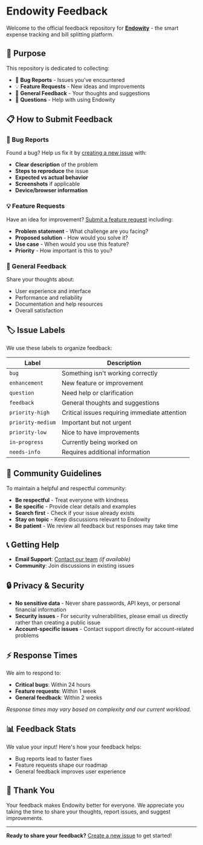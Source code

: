 # Endowity Feedback

Welcome to the official feedback repository for **[Endowity](https://endowity.com)** - the smart expense tracking and bill splitting platform.

## 🎯 Purpose

This repository is dedicated to collecting:

-   🐛 **Bug Reports** - Issues you've encountered
-   💡 **Feature Requests** - New ideas and improvements
-   📝 **General Feedback** - Your thoughts and suggestions
-   🤔 **Questions** - Help with using Endowity

## 📋 How to Submit Feedback

### 🐛 Bug Reports

Found a bug? Help us fix it by [creating a new issue](../../issues/new) with:

-   **Clear description** of the problem
-   **Steps to reproduce** the issue
-   **Expected vs actual behavior**
-   **Screenshots** if applicable
-   **Device/browser information**

### 💡 Feature Requests

Have an idea for improvement? [Submit a feature request](../../issues/new) including:

-   **Problem statement** - What challenge are you facing?
-   **Proposed solution** - How would you solve it?
-   **Use case** - When would you use this feature?
-   **Priority** - How important is this to you?

### 📝 General Feedback

Share your thoughts about:

-   User experience and interface
-   Performance and reliability
-   Documentation and help resources
-   Overall satisfaction

## 🏷️ Issue Labels

We use these labels to organize feedback:

| Label             | Description                                   |
| ----------------- | --------------------------------------------- |
| `bug`             | Something isn't working correctly             |
| `enhancement`     | New feature or improvement                    |
| `question`        | Need help or clarification                    |
| `feedback`        | General thoughts and suggestions              |
| `priority-high`   | Critical issues requiring immediate attention |
| `priority-medium` | Important but not urgent                      |
| `priority-low`    | Nice to have improvements                     |
| `in-progress`     | Currently being worked on                     |
| `needs-info`      | Requires additional information               |

## 🤝 Community Guidelines

To maintain a helpful and respectful community:

-   **Be respectful** - Treat everyone with kindness
-   **Be specific** - Provide clear details and examples
-   **Search first** - Check if your issue already exists
-   **Stay on topic** - Keep discussions relevant to Endowity
-   **Be patient** - We review all feedback but responses may take time

## 📞 Getting Help

-   **Email Support**: [Contact our team](mailto:support@endowity.com) _(if available)_
-   **Community**: Join discussions in existing issues

## 🔒 Privacy & Security

-   **No sensitive data** - Never share passwords, API keys, or personal financial information
-   **Security issues** - For security vulnerabilities, please email us directly rather than creating a public issue
-   **Account-specific issues** - Contact support directly for account-related problems

## ⚡ Response Times

We aim to respond to:

-   **Critical bugs**: Within 24 hours
-   **Feature requests**: Within 1 week
-   **General feedback**: Within 2 weeks

_Response times may vary based on complexity and our current workload._

## 📊 Feedback Stats

We value your input! Here's how your feedback helps:

-   Bug reports lead to faster fixes
-   Feature requests shape our roadmap
-   General feedback improves user experience

## 💚 Thank You

Your feedback makes Endowity better for everyone. We appreciate you taking the time to share your thoughts, report issues, and suggest improvements.

---

**Ready to share your feedback?** [Create a new issue](../../issues/new) to get started!
